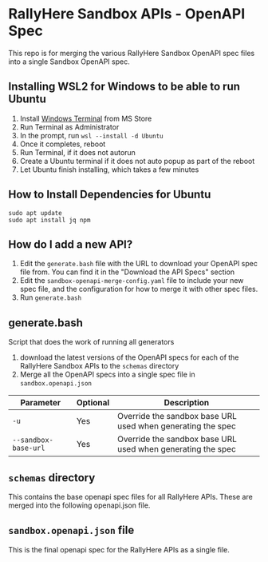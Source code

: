 # RallyHere Sandbox APIs - OpenAPI Spec

This repo is for merging the various RallyHere Sandbox OpenAPI spec files into a single Sandbox OpenAPI spec.

## Installing WSL2 for Windows to be able to run Ubuntu
1. Install [Windows Terminal](https://apps.microsoft.com/store/detail/windows-terminal/9N0DX20HK701?hl=en-us&gl=us&rtc=1) from MS Store
2. Run Terminal as Administrator
3. In the prompt, run `wsl --install -d Ubuntu`
4. Once it completes, reboot
5. Run Terminal, if it does not autorun
6. Create a Ubuntu terminal if it does not auto popup as part of the reboot
7. Let Ubuntu finish installing, which takes a few minutes

## How to Install Dependencies for Ubuntu
```
sudo apt update
sudo apt install jq npm
```

## How do I add a new API?
1. Edit the `generate.bash` file with the URL to download your OpenAPI spec file from.  You can find it in the "Download the API Specs" section
2. Edit the `sandbox-openapi-merge-config.yaml` file to include your new spec file, and the configuration for how to merge it with other spec files.
3. Run `generate.bash`

## generate.bash

Script that does the work of running all generators
1. download the latest versions of the OpenAPI specs for each of the RallyHere Sandbox APIs to the `schemas` directory
2. Merge all the OpenAPI specs into a single spec file in `sandbox.openapi.json`

| Parameter | Optional | Description |
| ---- | --- | --- |
| `-u` | Yes | Override the sandbox base URL used when generating the spec |
|  `--sandbox-base-url` | Yes | Override the sandbox base URL used when generating the spec |

## `schemas` directory

This contains the base openapi spec files for all RallyHere APIs.  These are merged into the following openapi.json file.

## `sandbox.openapi.json` file

This is the final openapi spec for the RallyHere APIs as a single file.

